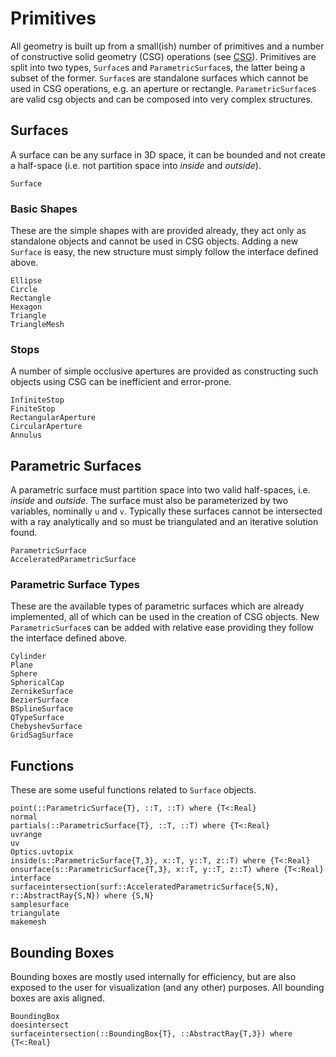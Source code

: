 # Primitives

All geometry is built up from a small(ish) number of primitives and a number of constructive solid geometry (CSG) operations (see [CSG](@ref)).
Primitives are split into two types, `Surface`s and `ParametricSurface`s, the latter being a subset of the former.
`Surface`s are standalone surfaces which cannot be used in CSG operations, e.g. an aperture or rectangle.
`ParametricSurface`s are valid csg objects and can be composed into very complex structures.

## Surfaces

A surface can be any surface in 3D space, it can be bounded and not create a half-space (i.e. not partition space into _inside_ and _outside_).

```@docs
Surface
```

### Basic Shapes

These are the simple shapes with are provided already, they act only as standalone objects and cannot be used in CSG objects.
Adding a new `Surface` is easy, the new structure must simply follow the interface defined above.

```@docs
Ellipse
Circle
Rectangle
Hexagon
Triangle
TriangleMesh
```

### Stops

A number of simple occlusive apertures are provided as constructing such objects using CSG can be inefficient and error-prone.

```@docs
InfiniteStop
FiniteStop
RectangularAperture
CircularAperture
Annulus
```

## Parametric Surfaces

A parametric surface must partition space into two valid half-spaces, i.e. _inside_ and _outside_.
The surface must also be parameterized by two variables, nominally `u` and `v`.
Typically these surfaces cannot be intersected with a ray analytically and so must be triangulated and an iterative solution found.

```@docs
ParametricSurface
AcceleratedParametricSurface
```

### Parametric Surface Types

These are the available types of parametric surfaces which are already implemented, all of which can be used in the creation of CSG objects.
New `ParametricSurface`s can be added with relative ease providing they follow the interface defined above.

```@docs
Cylinder
Plane
Sphere
SphericalCap
ZernikeSurface
BezierSurface
BSplineSurface
QTypeSurface
ChebyshevSurface
GridSagSurface
```

## Functions

These are some useful functions related to `Surface` objects.

```@docs
point(::ParametricSurface{T}, ::T, ::T) where {T<:Real}
normal
partials(::ParametricSurface{T}, ::T, ::T) where {T<:Real}
uvrange
uv
Optics.uvtopix
inside(s::ParametricSurface{T,3}, x::T, y::T, z::T) where {T<:Real}
onsurface(s::ParametricSurface{T,3}, x::T, y::T, z::T) where {T<:Real}
interface
surfaceintersection(surf::AcceleratedParametricSurface{S,N}, r::AbstractRay{S,N}) where {S,N}
samplesurface
triangulate
makemesh
```

## Bounding Boxes

Bounding boxes are mostly used internally for efficiency, but are also exposed to the user for visualization (and any other) purposes.
All bounding boxes are axis aligned.

```@docs
BoundingBox
doesintersect
surfaceintersection(::BoundingBox{T}, ::AbstractRay{T,3}) where {T<:Real}
```
